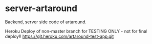 # server-artaround
Backend, server side code of artaround.

Heroku Deploy of non-master branch
for TESTING ONLY - not for final deploy!!
https://git.heroku.com/artaround-test-app.git
